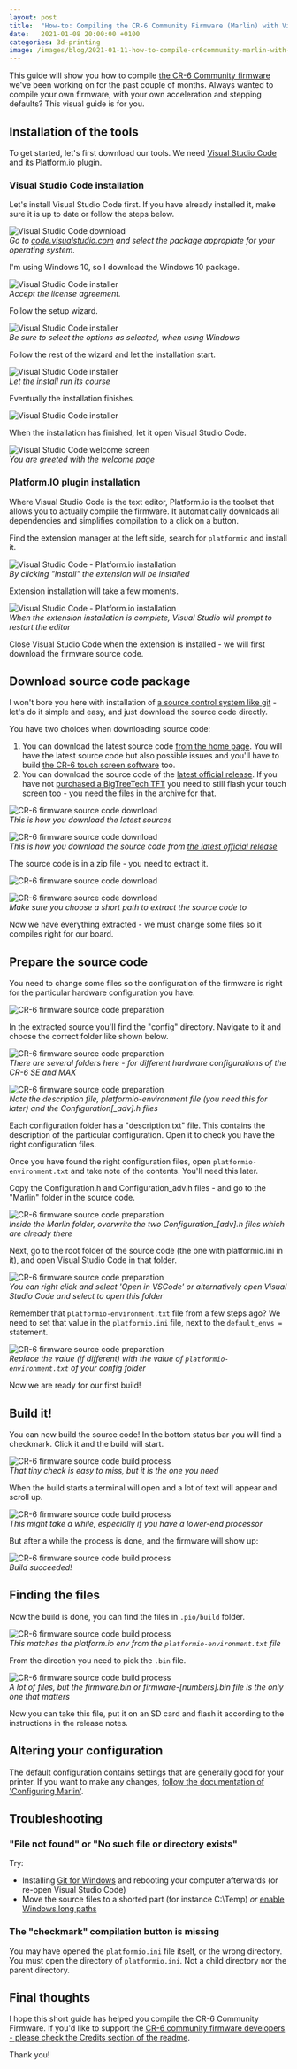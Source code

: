 ```yaml
---
layout: post
title:  "How-to: Compiling the CR-6 Community Firmware (Marlin) with Visual Studio Code and Platform.io"
date:   2021-01-08 20:00:00 +0100
categories: 3d-printing
image: /images/blog/2021-01-11-how-to-compile-cr6community-marlin-with-vscode-platformio/16b-pio-done.png
---
```


This guide will show you how to compile [the CR-6 Community firmware](https://github.com/CR6Community/Marlin/) we've been working on for the past couple of months. Always wanted to compile your own firmware, with your own acceleration and stepping defaults? This visual guide is for you.

## Installation of the tools

<style scoped>
  img + p, img + em {
    clear: both;
    display: block;
  }
</style>

To get started, let's first download our tools. We need [Visual Studio Code](https://code.visualstudio.com/) and its Platform.io plugin.

### Visual Studio Code installation

Let's install Visual Studio Code first. If you have already installed it, make sure it is up to date or follow the steps below.

![Visual Studio Code download](/images/blog/2021-01-11-how-to-compile-cr6community-marlin-with-vscode-platformio/01-vscode-download.png)
*Go to [code.visualstudio.com](https://code.visualstudio.com/) and select the package appropiate for your operating system.*

I'm using Windows 10, so I download the Windows 10 package.

![Visual Studio Code installer](/images/blog/2021-01-11-how-to-compile-cr6community-marlin-with-vscode-platformio/02-installer.png)
*Accept the license agreement.*

Follow the setup wizard. 

![Visual Studio Code installer](/images/blog/2021-01-11-how-to-compile-cr6community-marlin-with-vscode-platformio/03-installer-options.png)
*Be sure to select the options as selected, when using Windows*

Follow the rest of the wizard and let the installation start.

![Visual Studio Code installer](/images/blog/2021-01-11-how-to-compile-cr6community-marlin-with-vscode-platformio/04-installing.png)
*Let the install run its course*

Eventually the installation finishes.

![Visual Studio Code installer](/images/blog/2021-01-11-how-to-compile-cr6community-marlin-with-vscode-platformio/05-install-finished.png)

When the installation has finished, let it open Visual Studio Code.

![Visual Studio Code welcome screen](/images/blog/2021-01-11-how-to-compile-cr6community-marlin-with-vscode-platformio/06-vscode-open.png)
*You are greeted with the welcome page*

### Platform.IO plugin installation

Where Visual Studio Code is the text editor, Platform.io is the toolset that allows you to actually compile the firmware. It automatically downloads all dependencies and simplifies compilation to a click on a button.

Find the extension manager at the left side, search for `platformio` and install it.

![Visual Studio Code - Platform.io installation](/images/blog/2021-01-11-how-to-compile-cr6community-marlin-with-vscode-platformio/07-pio-install.png)
*By clicking "Install" the extension will be installed*

Extension installation will take a few moments.

![Visual Studio Code - Platform.io installation](/images/blog/2021-01-11-how-to-compile-cr6community-marlin-with-vscode-platformio/08-pio-installed.png)
*When the extension installation is complete, Visual Studio will prompt to restart the editor*

Close Visual Studio Code when the extension is installed - we will first download the firmware source code.

## Download source code package

I won't bore you here with installation of [a source control system like git](https://git-scm.com/) - let's do it simple and easy, and just download the source code directly.

You have two choices when downloading source code:

1. You can download the latest source code [from the home page](https://github.com/CR6Community/Marlin/). You will have the latest source code but also possible issues and you'Il have to build [the CR-6 touch screen software](https://github.com/CR6Community/CR-6-touchscreen/) too.
2. You can download the source code of the [latest official release](https://github.com/CR6Community/Marlin/releases). If you have not [purchased a BigTreeTech TFT](https://damsteen.nl/blog/2020/11/25/how-to-btt-skr-cr6-installation) you need to still flash your touch screen too - you need the files in the archive for that.

![CR-6 firmware source code download](/images/blog/2021-01-11-how-to-compile-cr6community-marlin-with-vscode-platformio/09a-dl-source.png)
*This is how you download the latest sources*

![CR-6 firmware source code download](/images/blog/2021-01-11-how-to-compile-cr6community-marlin-with-vscode-platformio/09b-dl-source-release.png)
*This is how you download the source code from [the latest official release](https://github.com/CR6Community/Marlin/releases)*

The source code is in a zip file - you need to extract it.

![CR-6 firmware source code download](/images/blog/2021-01-11-how-to-compile-cr6community-marlin-with-vscode-platformio/10a-extract-src.png)

![CR-6 firmware source code download](/images/blog/2021-01-11-how-to-compile-cr6community-marlin-with-vscode-platformio/10b-extract-path.png)
*Make sure you choose a short path to extract the source code to*

Now we have everything extracted - we must change some files so it compiles right for our board.

## Prepare the source code

You need to change some files so the configuration of the firmware is right for the particular hardware configuration you have.

![CR-6 firmware source code preparation](/images/blog/2021-01-11-how-to-compile-cr6community-marlin-with-vscode-platformio/11-extracted-sources.png)

In the extracted source you'Il find the "config" directory. Navigate to it and choose the correct folder like shown below.

![CR-6 firmware source code preparation](/images/blog/2021-01-11-how-to-compile-cr6community-marlin-with-vscode-platformio/12a-configs-folder.png)
*There are several folders here - for different hardware configurations of the CR-6 SE and MAX*

![CR-6 firmware source code preparation](/images/blog/2021-01-11-how-to-compile-cr6community-marlin-with-vscode-platformio/12b-configs-folder-desc.png)
*Note the description file, platformio-environment file (you need this for later) and the Configuration\[_adv].h files*

Each configuration folder has a "description.txt" file. This contains the description of the particular configuration. Open it to check you have the right configuration files.

Once you have found the right configuration files, open `platformio-environment.txt` and take note of the contents. You'Il need this later.

Copy the Configuration.h and Configuration_adv.h files - and go to the "Marlin" folder in the source code.

![CR-6 firmware source code preparation](/images/blog/2021-01-11-how-to-compile-cr6community-marlin-with-vscode-platformio/12c-overwrite-files.png)
*Inside the Marlin folder, overwrite the two Configuration_\[adv].h files which are already there*

Next, go to the root folder of the source code (the one with platformio.ini in it), and open Visual Studio Code in that folder.

![CR-6 firmware source code preparation](/images/blog/2021-01-11-how-to-compile-cr6community-marlin-with-vscode-platformio/13-open-vscode.png)
*You can right click and select 'Open in VSCode' or alternatively open Visual Studio Code and select to open this folder*

Remember that `platformio-environment.txt` file from a few steps ago? We need to set that value in the `platformio.ini` file, next to the `default_envs = ` statement.

![CR-6 firmware source code preparation](/images/blog/2021-01-11-how-to-compile-cr6community-marlin-with-vscode-platformio/14-env-prep.png)
*Replace the value (if different) with the value of `platformio-environment.txt` of your config folder*

Now we are ready for our first build!

## Build it!

You can now build the source code! In the bottom status bar you will find a checkmark. Click it and the build will start.

![CR-6 firmware source code build process](/images/blog/2021-01-11-how-to-compile-cr6community-marlin-with-vscode-platformio/15-pio-build.png)
*That tiny check is easy to miss, but it is the one you need*

When the build starts a terminal will open and a lot of text will appear and scroll up.

![CR-6 firmware source code build process](/images/blog/2021-01-11-how-to-compile-cr6community-marlin-with-vscode-platformio/16-pio-building.png)
*This might take a while, especially if you have a lower-end processor*

But after a while the process is done, and the firmware will show up:

![CR-6 firmware source code build process](/images/blog/2021-01-11-how-to-compile-cr6community-marlin-with-vscode-platformio/16b-pio-done.png)
*Build succeeded!*

## Finding the files

Now the build is done, you can find the files in `.pio/build` folder.

![CR-6 firmware source code build process](/images/blog/2021-01-11-how-to-compile-cr6community-marlin-with-vscode-platformio/17a-build-result.png)
*This matches the platform.io env from the `platformio-environment.txt` file*

From the direction you need to pick the `.bin` file.

![CR-6 firmware source code build process](/images/blog/2021-01-11-how-to-compile-cr6community-marlin-with-vscode-platformio/17b-build-result.png)
*A lot of files, but the firmware.bin or firmware-\[numbers].bin file is the only one that matters*

Now you can take this file, put it on an SD card and flash it according to the instructions in the release notes.

## Altering your configuration

The default configuration contains settings that are generally good for your printer. If you want to make any changes, [follow the documentation of 'Configuring Marlin'](https://marlinfw.org/docs/configuration/configuration.html).

## Troubleshooting

### "File not found" or "No such file or directory exists"

Try:

- Installing [Git for Windows](https://gitforwindows.org/) and rebooting your computer afterwards (or re-open Visual Studio Code)
- Move the source files to a shorted part (for instance C:\Temp) *or* [enable Windows long paths](https://docs.microsoft.com/en-us/windows/win32/fileio/maximum-file-path-limitation#enable-long-paths-in-windows-10-version-1607-and-later)

### The "checkmark" compilation button is missing

You may have opened the `platformio.ini` file itself, or the wrong directory. You must open the directory of `platformio.ini`. Not a child directory nor the parent directory.

## Final thoughts

I hope this short guide has helped you compile the CR-6 Community Firmware. If you'd like to support the [CR-6 community firmware developers - please check the Credits section of the readme](https://github.com/CR6Community/Marlin#credits).

Thank you!